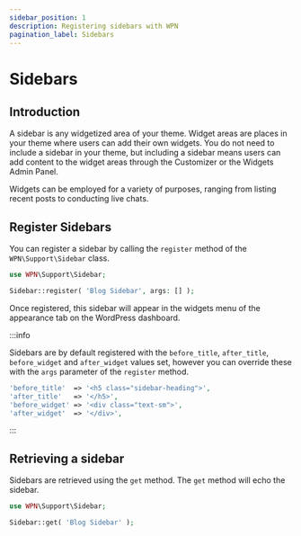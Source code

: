 ```yaml
---
sidebar_position: 1
description: Registering sidebars with WPN
pagination_label: Sidebars
---
```


# Sidebars

## Introduction

A sidebar is any widgetized area of your theme. Widget areas are places in your theme where users can add their 
own widgets. You do not need to include a sidebar in your theme, but including a sidebar means 
users can add content to the widget areas through the Customizer or the Widgets Admin Panel.

Widgets can be employed for a variety of purposes, ranging from listing recent posts to conducting live chats.

## Register Sidebars

You can register a sidebar by calling the `register` method of the `WPN\Support\Sidebar` class.
```php
use WPN\Support\Sidebar;

Sidebar::register( 'Blog Sidebar', args: [] );
```

Once registered, this sidebar will appear in the widgets menu of the appearance tab on the WordPress dashboard.

:::info

Sidebars are by default registered with the `before_title`, `after_title`, `before_widget` and `after_widget` values set,
however you can override these with the `args` parameter of the `register` method.

```php
'before_title'  => '<h5 class="sidebar-heading">',
'after_title'   => '</h5>',
'before_widget' => '<div class="text-sm">',
'after_widget'  => '</div>',
```

:::

## Retrieving a sidebar

Sidebars are retrieved using the `get` method. The `get` method will echo the sidebar.

```php
use WPN\Support\Sidebar;

Sidebar::get( 'Blog Sidebar' );
```
